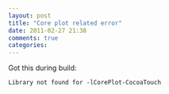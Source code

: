 ```yaml
---
layout: post
title: "Core plot related error"
date: 2011-02-27 21:38
comments: true
categories: 
---
```


Got this during build:


``Library not found for -lCorePlot-CocoaTouch``

